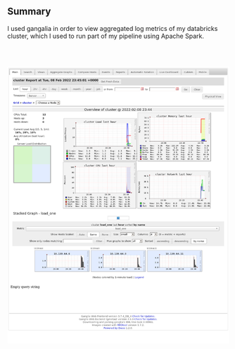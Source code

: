 ## Summary
I used gangalia in order to view aggregated log metrics of my databricks cluster, which I used to run part of my pipeline using Apache Spark.

<br></br>

![gangalia](https://github.com/rivergrove/springboard/blob/master/lichess_capstone/monitoring/databricks_monitoring.png)
